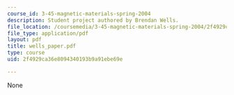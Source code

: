 ```yaml
---
course_id: 3-45-magnetic-materials-spring-2004
description: Student project authored by Brendan Wells.
file_location: /coursemedia/3-45-magnetic-materials-spring-2004/2f4929ca36e8094340193b9a91ebe69e_wells_paper.pdf
file_type: application/pdf
layout: pdf
title: wells_paper.pdf
type: course
uid: 2f4929ca36e8094340193b9a91ebe69e

---
```

None